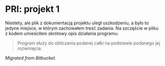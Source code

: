# PRI: projekt 1
Niestety, ale plik z dokumentacją projektu uległ uszkodzeniu, a było to jedyne miejsce, w którym zachowałem treść zadania. Na szczęście w pliku z kodem umieściłem skrótowy opis działania programu:
> Program służy do obliczania podanej całki na podstawie podanego jej rozwinięcia.

*Migrated from Bitbucket.*
